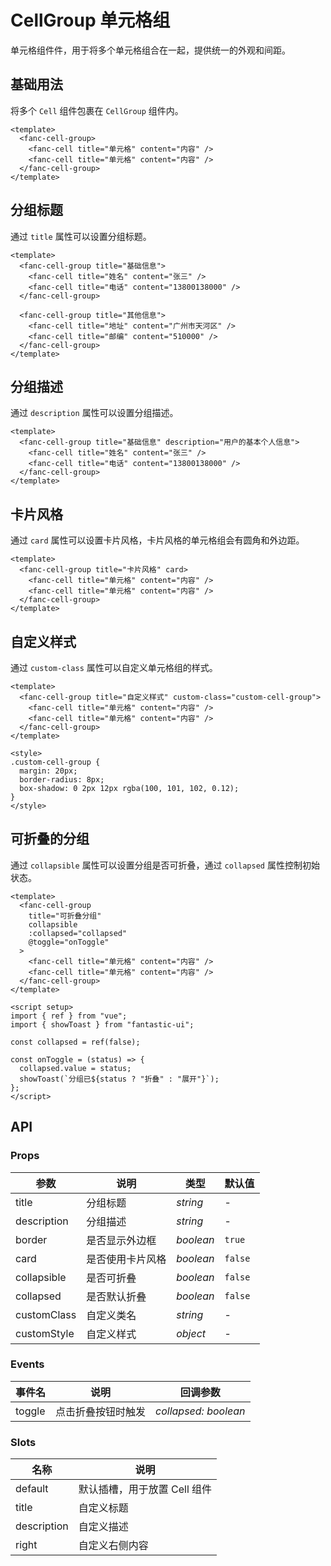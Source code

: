 # CellGroup 单元格组

单元格组件件，用于将多个单元格组合在一起，提供统一的外观和间距。

## 基础用法

将多个 `Cell` 组件包裹在 `CellGroup` 组件内。

```vue
<template>
  <fanc-cell-group>
    <fanc-cell title="单元格" content="内容" />
    <fanc-cell title="单元格" content="内容" />
  </fanc-cell-group>
</template>
```

## 分组标题

通过 `title` 属性可以设置分组标题。

```vue
<template>
  <fanc-cell-group title="基础信息">
    <fanc-cell title="姓名" content="张三" />
    <fanc-cell title="电话" content="13800138000" />
  </fanc-cell-group>

  <fanc-cell-group title="其他信息">
    <fanc-cell title="地址" content="广州市天河区" />
    <fanc-cell title="邮编" content="510000" />
  </fanc-cell-group>
</template>
```

## 分组描述

通过 `description` 属性可以设置分组描述。

```vue
<template>
  <fanc-cell-group title="基础信息" description="用户的基本个人信息">
    <fanc-cell title="姓名" content="张三" />
    <fanc-cell title="电话" content="13800138000" />
  </fanc-cell-group>
</template>
```

## 卡片风格

通过 `card` 属性可以设置卡片风格，卡片风格的单元格组会有圆角和外边距。

```vue
<template>
  <fanc-cell-group title="卡片风格" card>
    <fanc-cell title="单元格" content="内容" />
    <fanc-cell title="单元格" content="内容" />
  </fanc-cell-group>
</template>
```

## 自定义样式

通过 `custom-class` 属性可以自定义单元格组的样式。

```vue
<template>
  <fanc-cell-group title="自定义样式" custom-class="custom-cell-group">
    <fanc-cell title="单元格" content="内容" />
    <fanc-cell title="单元格" content="内容" />
  </fanc-cell-group>
</template>

<style>
.custom-cell-group {
  margin: 20px;
  border-radius: 8px;
  box-shadow: 0 2px 12px rgba(100, 101, 102, 0.12);
}
</style>
```

## 可折叠的分组

通过 `collapsible` 属性可以设置分组是否可折叠，通过 `collapsed` 属性控制初始状态。

```vue
<template>
  <fanc-cell-group
    title="可折叠分组"
    collapsible
    :collapsed="collapsed"
    @toggle="onToggle"
  >
    <fanc-cell title="单元格" content="内容" />
    <fanc-cell title="单元格" content="内容" />
  </fanc-cell-group>
</template>

<script setup>
import { ref } from "vue";
import { showToast } from "fantastic-ui";

const collapsed = ref(false);

const onToggle = (status) => {
  collapsed.value = status;
  showToast(`分组已${status ? "折叠" : "展开"}`);
};
</script>
```

## API

### Props

| 参数        | 说明             | 类型      | 默认值  |
| ----------- | ---------------- | --------- | ------- |
| title       | 分组标题         | _string_  | -       |
| description | 分组描述         | _string_  | -       |
| border      | 是否显示外边框   | _boolean_ | `true`  |
| card        | 是否使用卡片风格 | _boolean_ | `false` |
| collapsible | 是否可折叠       | _boolean_ | `false` |
| collapsed   | 是否默认折叠     | _boolean_ | `false` |
| customClass | 自定义类名       | _string_  | -       |
| customStyle | 自定义样式       | _object_  | -       |

### Events

| 事件名 | 说明               | 回调参数             |
| ------ | ------------------ | -------------------- |
| toggle | 点击折叠按钮时触发 | _collapsed: boolean_ |

### Slots

| 名称        | 说明                         |
| ----------- | ---------------------------- |
| default     | 默认插槽，用于放置 Cell 组件 |
| title       | 自定义标题                   |
| description | 自定义描述                   |
| right       | 自定义右侧内容               |
